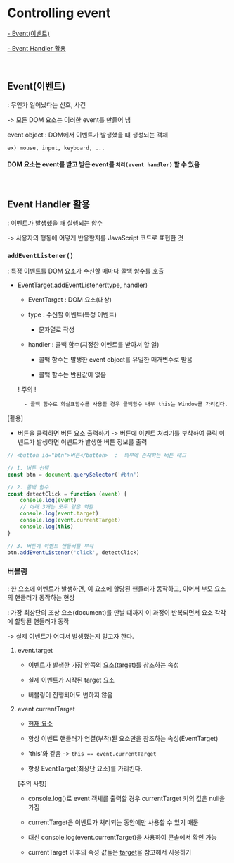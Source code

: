 # Controlling event

[- Event(이벤트)](#Event(이벤트))

[- Event Handler 활용](#Event-Handler-활용)

<br>

## Event(이벤트)

: 무언가 일어났다는 신호, 사건 

-> 모든 DOM 요소는 이러한 event를 만들어 냄

event object : DOM에서 이벤트가 발생했을 떄 생성되는 객체

    ex) mouse, input, keyboard, ...

#### DOM 요소는 event를 받고 받은 event를 `처리(event handler)` 할 수 있음

<br>

## Event Handler 활용

: 이벤트가 발생했을 때 실행되는 함수

-> 사용자의 행동에 어떻게 반응할지를 JavaScript 코드로 표현한 것

### `addEventListener()`

: 특정 이벤트를 DOM 요소가 수신할 때마다 콜백 함수를 호출

- EventTarget.addEventListener(type, handler)

    - EventTarget : DOM 요소(대상)

    - type : 수신할 이벤트(특정 이벤트)

        - 문자열로 작성

    - handler : 콜백 함수(지정한 이벤트를 받아서 할 일)

        - 콜백 함수는 발생한 event object를 유일한 매개변수로 받음

        - 콜백 함수는 반환값이 없음

    ! 주의 !

        - 콜백 함수로 화살표함수를 사용할 경우 콜백함수 내부 this는 Window를 가리킨다.

[활용]

- 버튼을 클릭하면 버튼 요소 출력하기 -> 버튼에 이벤트 처리기를 부착하여 클릭 이벤트가 발생하면 이벤트가 발생한 버튼 정보를 출력

```javascript
// <button id="btn">버튼</button>  :  외부에 존재하는 버튼 태그

// 1. 버튼 선택
const btn = document.querySelector('#btn')

// 2. 콜백 함수
const detectClick = function (event) {
    console.log(event)
    // 아래 3개는 모두 같은 역할
    console.log(event.target)
    console.log(event.currentTarget)
    console.log(this)
}

// 3. 버튼에 이벤트 핸들러를 부착
btn.addEventListener('click', detectClick)
```

### 버블링

: 한 요소에 이벤트가 발생하면, 이 요소에 할당된 핸들러가 동작하고, 이어서 부모 요소의 핸들러가 동작하는 현상

: 가장 최상단의 조상 요소(document)를 만날 떄까지 이 과정이 반복되면서 요소 각각에 할당된 핸들러가 동작

-> 실제 이벤트가 어디서 발생했는지 알고자 한다.

1. event.target

    - 이벤트가 발생한 가장 안쪽의 요소(target)를 참조하는 속성

    - 실제 이벤트가 시작된 target 요소

    - 버블링이 진행되어도 변하지 않음

2. event currentTarget

    - <U>현재 요소</U>

    - 항상 이벤트 핸들러가 연결(부착)된 요소만을 참조하는 속성(EventTarget)

    - 'this'와 같음 -> `this == event.currentTarget`

    - 항상 EventTarget(최상단 요소)를 가리킨다.

    [주의 사항]

    - console.log()로 event 객체를 출력할 경우 currentTarget 키의 값은 null을 가짐

    - currentTarget은 이벤트가 처리되는 동안에만 사용할 수 있기 때문

    - 대신 console.log(event.currentTarget)을 사용하여 콘솔에서 확인 가능

    - currentTarget 이후의 속성 값들은 <U>target</U>을 참고해서 사용하기

